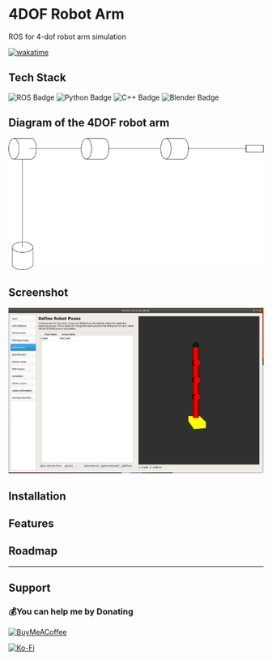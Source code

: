 # 4DOF Robot Arm
ROS for 4-dof robot arm simulation

[![wakatime](https://wakatime.com/badge/user/8bbe4179-ccdc-4a7d-98ba-0127e3db108c/project/3a1360e7-3bd6-45aa-9b2c-66d746c9dee5.svg)](https://wakatime.com/badge/user/8bbe4179-ccdc-4a7d-98ba-0127e3db108c/project/3a1360e7-3bd6-45aa-9b2c-66d746c9dee5)

## Tech Stack
![ROS Badge](https://img.shields.io/badge/ROS-22314E?logo=ros&logoColor=fff&style=flat) ![Python Badge](https://img.shields.io/badge/Python-3776AB?logo=python&logoColor=fff&style=flat) ![C++ Badge](https://img.shields.io/badge/C%2B%2B-00599C?logo=cplusplus&logoColor=fff&style=flat) ![Blender Badge](https://img.shields.io/badge/Blender-F5792A?logo=blender&logoColor=fff&style=flat)


## Diagram of the 4DOF robot arm
![Robot Diagram](robot_diagram.png)

## Screenshot
![Robot Moveit](moveit.png)

## Installation


## Features

## Roadmap

---

## Support

### 💰You can help me by Donating
[![BuyMeACoffee](https://img.shields.io/badge/Buy%20Me%20a%20Coffee-ffdd00?style=for-the-badge&logo=buy-me-a-coffee&logoColor=black)](https://buymeacoffee.com/pangineering)  
 
[![Ko-Fi](https://img.shields.io/badge/Ko--fi-F16061?style=for-the-badge&logo=ko-fi&logoColor=white)](https://ko-fi.com/pangineering) 
